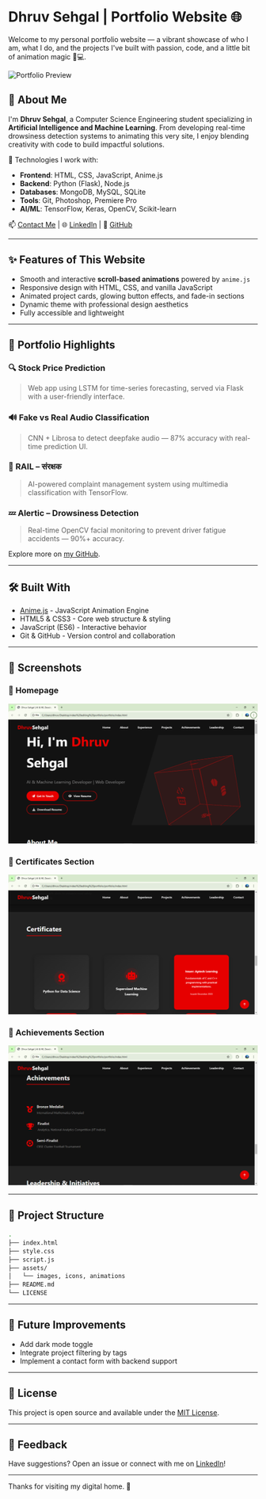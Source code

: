 # Dhruv Sehgal | Portfolio Website 🌐

Welcome to my personal portfolio website — a vibrant showcase of who I am, what I do, and the projects I've built with passion, code, and a little bit of animation magic 🎨💻.

![Portfolio Preview](https://dhruv-shgal.github.io/Portfolio/)

## 🚀 About Me

I'm **Dhruv Sehgal**, a Computer Science Engineering student specializing in **Artificial Intelligence and Machine Learning**. From developing real-time drowsiness detection systems to animating this very site, I enjoy blending creativity with code to build impactful solutions.

🔧 Technologies I work with:
- **Frontend**: HTML, CSS, JavaScript, Anime.js
- **Backend**: Python (Flask), Node.js
- **Databases**: MongoDB, MySQL, SQLite
- **Tools**: Git, Photoshop, Premiere Pro
- **AI/ML**: TensorFlow, Keras, OpenCV, Scikit-learn

📫 [Contact Me](mailto:dhruvsehgal2004@gmail.com) | 🌐 [LinkedIn](https://linkedin.com/in/dhruv-sehgal-a95058268) | 🧠 [GitHub](https://github.com/dhruv-shgal)

---

## ✨ Features of This Website

- Smooth and interactive **scroll-based animations** powered by `anime.js`
- Responsive design with HTML, CSS, and vanilla JavaScript
- Animated project cards, glowing button effects, and fade-in sections
- Dynamic theme with professional design aesthetics
- Fully accessible and lightweight

---

## 💼 Portfolio Highlights

### 🔍 Stock Price Prediction
> Web app using LSTM for time-series forecasting, served via Flask with a user-friendly interface.

### 🔊 Fake vs Real Audio Classification
> CNN + Librosa to detect deepfake audio — 87% accuracy with real-time prediction UI.

### 🚆 RAIL – संरक्षक
> AI-powered complaint management system using multimedia classification with TensorFlow.

### 💤 Alertic – Drowsiness Detection
> Real-time OpenCV facial monitoring to prevent driver fatigue accidents — 90%+ accuracy.

Explore more on [my GitHub](https://github.com/dhruv-shgal).

---

## 🛠️ Built With

- [Anime.js](https://animejs.com/) - JavaScript Animation Engine
- HTML5 & CSS3 - Core web structure & styling
- JavaScript (ES6) - Interactive behavior
- Git & GitHub - Version control and collaboration

---

## 📸 Screenshots

### 🔹 Homepage
![Homepage](./assets/images/web_main.png)

### 🔹 Certificates  Section
![Projects](./assets/images/web_cer.png)

### 🔹 Achievements Section
![Mobile View](./assets/images/web_ach.png)

---

## 📂 Project Structure

```bash
.
├── index.html
├── style.css
├── script.js
├── assets/
│   └── images, icons, animations
├── README.md
└── LICENSE
```

---

## 🧩 Future Improvements

- Add dark mode toggle
- Integrate project filtering by tags
- Implement a contact form with backend support

---

## 📜 License

This project is open source and available under the [MIT License](LICENSE).

---

## 💬 Feedback

Have suggestions? Open an issue or connect with me on [LinkedIn](https://linkedin.com/in/dhruv-sehgal-a95058268)!

---

Thanks for visiting my digital home. 🚀
